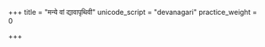 +++
title = "मन्ये वां द्यावापृथिवी"
unicode_script = "devanagari"
practice_weight = 0

+++
<div class="js_include" url="/vedAH/sAma/paravastu-saama/devaH/lokAntaram/manye-vAm-dyAvApRthivI-pratiShThasi/"  newLevelForH1="1" includeTitle="true"> </div>